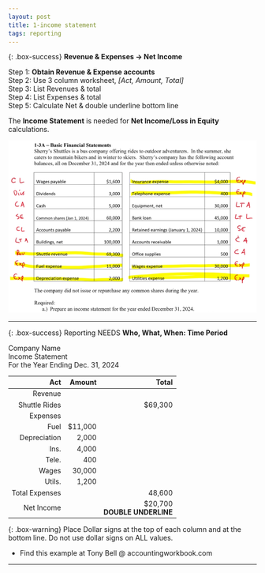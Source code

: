 ```yaml
---
layout: post
title: 1-income statement
tags: reporting
---
```


{: .box-success}
**Revenue & Expenses -> Net Income**   

Step 1: **Obtain Revenue & Expense accounts**     
Step 2: Use 3 column worksheet, *[Act, Amount, Total]*  
Step 3: List Revenues & total   
Step 4: List Expenses & total    
Step 5: Calculate Net & double underline bottom line   

The **Income Statement** is needed for **Net Income/Loss in Equity** calculations.

![Example Income Statement](/assets/tony-bell/prepare-income-statement.png)

---

{: .box-success}
Reporting NEEDS **Who, What, When: Time Period**

Company Name   
Income Statement   
For the Year Ending Dec. 31, 2024

| Act | Amount | Total |
|----:|-------:|------:|
| Revenue | | |
| Shuttle Rides | | $69,300 |
| Expenses | | |
| Fuel | $11,000 | |
| Depreciation |   2,000 | |
| Ins. |   4,000 | |
| Tele. |    400 | |
| Wages |  30,000 | |
| Utils. |   1,200 | |
| Total Expenses | |  48,600 |
| Net Income | | $20,700 <br> **DOUBLE UNDERLINE** |

{: .box-warning}
Place Dollar signs at the top of each column and at the bottom line. Do not use dollar signs on ALL values.

- Find this example at Tony Bell @ accountingworkbook.com

---

